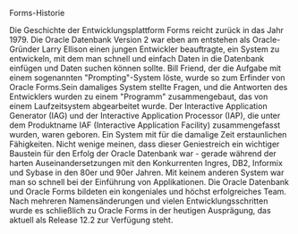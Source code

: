 Forms-Historie

Die Geschichte der Entwicklungsplattform Forms reicht zurück
in das Jahr 1979. Die Oracle Datenbank Version 2 war eben am
entstehen als Oracle-Gründer Larry Ellison einen jungen
Entwickler beauftragte, ein System zu entwickeln, mit dem
man schnell und einfach Daten in die Datenbank einfügen und
Daten suchen können sollte. Bill Friend, der die Aufgabe mit
einem sogenannten "Prompting"-System löste, wurde so zum
Erfinder von Oracle Forms.Sein damaliges System stellte
Fragen, und die Antworten des Entwicklers wurden zu einem
"Programm" zusammengebaut, das von einem Laufzeitsystem
abgearbeitet wurde. Der Interactive Application Generator
(IAG) und der Interactive Application Processor (IAP), die
unter dem Produktname IAF (Interactive Application Facility)
zusammengefasst wurden, waren geboren. Ein System mit für die
damalige Zeit erstaunlichen Fähigkeiten. Nicht wenige
meinen, dass dieser Geniestreich ein wichtiger Baustein für
den Erfolg der Oracle Datenbank war - gerade während der
harten Auseinandersetzungen mit den Konkurrenten Ingres,
DB2, Informix und Sybase in den 80er und 90er Jahren. Mit
keinem anderen System war man so schnell bei der Einführung
von Applikationen. Die Oracle Datenbank und Oracle Forms
bildeten ein kongeniales und höchst erfolgreiches Team. Nach
mehreren Namensänderungen und vielen Entwicklungsschritten
wurde es schließlich zu Oracle Forms in der heutigen
Ausprägung, das aktuell als Release 12.2 zur Verfügung
steht.


